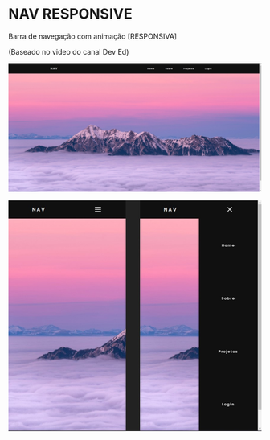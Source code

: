 # NAV RESPONSIVE 
Barra de navegação com animação [RESPONSIVA]

(Baseado no video do canal Dev Ed)

![Imagem 1](https://github.com/3predu/NavBar/blob/main/img1.jpeg)

![Imagem 2](https://github.com/3predu/NavBar/blob/main/img2.jpg)
